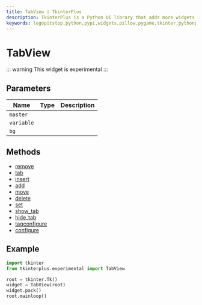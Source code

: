 ```yaml
---
title: TabView | TkinterPlus
description: TkinterPlus is a Python UI library that adds more widgets to Tkinter
keywords: legopitstop,python,pypi,widgets,pillow,pygame,tkinter,pythonpackage
---
```


# TabView <Badge type="warning" text="Experimental" />

::: warning
This widget is experimental
:::

## Parameters

| Name       | Type | Description |
| ---------- | ---- | ----------- |
| `master`   |      |             |
| `variable` |      |             |
| `bg`       |      |             |

## Methods

- [remove](#remove)
- [tab](#tab)
- [insert](#insert)
- [add](#add)
- [move](#move)
- [delete](#delete)
- [set](#set)
- [show_tab](#show_tab)
- [hide_tab](#hide_tab)
- [tagconfigure](#tagconfigure)
- [configure](#configure)

## Example

```py
import tkinter
from tkinterplus.experimental import TabView

root = tkinter.Tk()
widget = TabView(root)
widget.pack()
root.mainloop()
```
